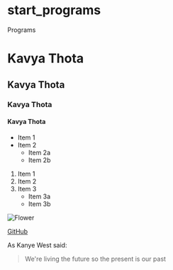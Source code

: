 # start_programs
Programs


# Kavya Thota
## Kavya Thota
### Kavya Thota
#### Kavya Thota

* Item 1
* Item 2
  * Item 2a
  * Item 2b

1. Item 1
2. Item 2
3. Item 3
   * Item 3a
   * Item 3b

![Flower](https://images.unsplash.com/photo-1501686962565-1350ab98237f?ixid=MXwxMjA3fDB8MHxzZWFyY2h8MXx8cGluayUyMGZsb3dlcnxlbnwwfHwwfA%3D%3D&ixlib=rb-1.2.1&auto=format&fit=crop&w=400&q=60)

[GitHub](http://github.com)

As Kanye West said:
> We're living the future so
> the present is our past
